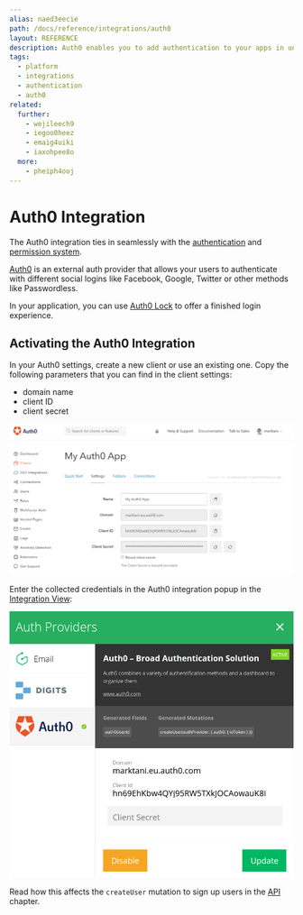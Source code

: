 ```yaml
---
alias: naed3eecie
path: /docs/reference/integrations/auth0
layout: REFERENCE
description: Auth0 enables you to add authentication to your apps in under 10 minutes. With the Auth0 integration it's easy to use GraphQL with Auth0.
tags:
  - platform
  - integrations
  - authentication
  - auth0
related:
  further:
    - wejileech9
    - iegoo0heez
    - emaig4uiki
    - iaxohpee8o
  more:
    - pheiph4ooj
---
```


# Auth0 Integration

The Auth0 integration ties in seamlessly with the [authentication](!alias-wejileech9) and [permission system](!alias-iegoo0heez).

[Auth0](https://auth0.com/) is an external auth provider that allows your users to authenticate with different social logins like Facebook, Google, Twitter or other methods like Passwordless.

In your application, you can use [Auth0 Lock](https://auth0.com/lock) to offer a finished login experience.

## Activating the Auth0 Integration

In your Auth0 settings, create a new client or use an existing one. Copy the following parameters that you can find in the client settings:

* domain name
* client ID
* client secret

![](./auth0-settings.png)

Enter the collected credentials in the Auth0 integration popup in the [Integration View](!alias-uh8shohxie):

![](./auth0-credentials.png)

Read how this affects the `createUser` mutation to sign up users in the [API](!alias-eixu9osueb#auth0-social-logins) chapter.
